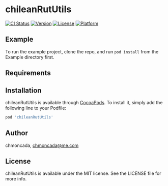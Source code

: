 # chileanRutUtils

[![CI Status](https://img.shields.io/travis/chmoncada/chileanRutUtils.svg?style=flat)](https://travis-ci.org/chmoncada/chileanRutUtils)
[![Version](https://img.shields.io/cocoapods/v/chileanRutUtils.svg?style=flat)](https://cocoapods.org/pods/chileanRutUtils)
[![License](https://img.shields.io/cocoapods/l/chileanRutUtils.svg?style=flat)](https://cocoapods.org/pods/chileanRutUtils)
[![Platform](https://img.shields.io/cocoapods/p/chileanRutUtils.svg?style=flat)](https://cocoapods.org/pods/chileanRutUtils)

## Example

To run the example project, clone the repo, and run `pod install` from the Example directory first.

## Requirements

## Installation

chileanRutUtils is available through [CocoaPods](https://cocoapods.org). To install
it, simply add the following line to your Podfile:

```ruby
pod 'chileanRutUtils'
```

## Author

chmoncada, chmoncada@me.com

## License

chileanRutUtils is available under the MIT license. See the LICENSE file for more info.
